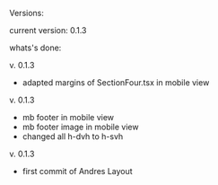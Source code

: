 Versions:

current version: 0.1.3

whats's done:

v. 0.1.3

- adapted margins of SectionFour.tsx in mobile view

v. 0.1.3

- mb footer in mobile view
- mb footer image in mobile view
- changed all h-dvh to h-svh

v. 0.1.3

- first commit of Andres Layout
